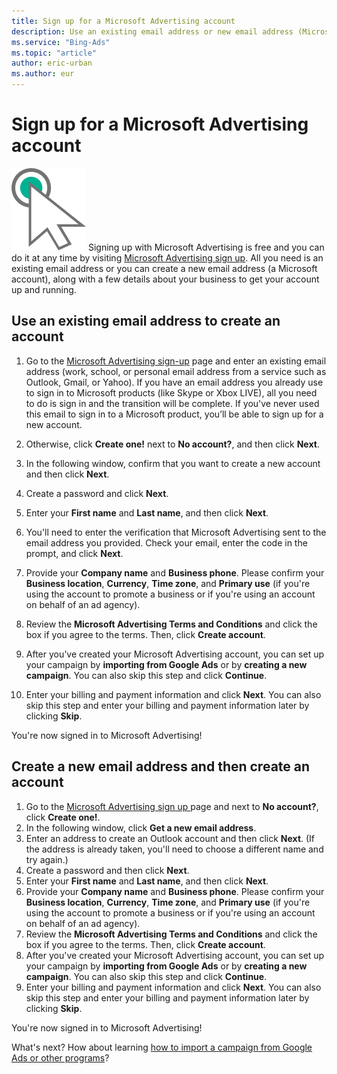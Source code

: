 ```yaml
---
title: Sign up for a Microsoft Advertising account
description: Use an existing email address or new email address (Microsoft account) to sign up for Microsoft Advertising.
ms.service: "Bing-Ads"
ms.topic: "article"
author: eric-urban
ms.author: eur
---
```


# Sign up for a Microsoft Advertising account

![Sign Up](../images/BA_Conc_SignUp.svg)
Signing up with Microsoft Advertising is free and you can do it at any time by visiting [Microsoft Advertising sign up](https://ads.microsoft.com/signup?s_cid=signup_help). All you need is an existing email address or you can create a new email address (a Microsoft account), along with a few details about your business to get your account up and running.

## Use an existing email address to create an account
1. Go to the [ Microsoft Advertising sign-up](https://ads.microsoft.com/signup?s_cid=signup_help) page and enter an existing email address (work, school, or personal email address from a service such as Outlook, Gmail, or Yahoo).
If you have an email address you already use to sign in to Microsoft products (like Skype or Xbox LIVE), all you need to do is sign in and the transition will be complete. If you've never used this email to sign in to a Microsoft product, you’ll be able to sign up for a new account.

1. Otherwise, click **Create one!** next to **No account?**, and then click **Next**.
1. In the following window, confirm that you want to create a new account and then click **Next**.
1. Create a password and click **Next**.
1. Enter your **First name** and **Last name**, and then click **Next**.
1. You'll need to enter the verification that Microsoft Advertising sent to the email address you provided. Check your email, enter the code in the prompt, and click **Next**.
1. Provide your **Company name** and **Business phone**. Please confirm your **Business location**, **Currency**, **Time zone**, and **Primary use** (if you're using the account to promote a business or if you're using an account on behalf of an ad agency).
1. Review the **Microsoft Advertising Terms and Conditions** and click the box if you agree to the terms. Then, click **Create account**.
1. After you’ve created your Microsoft Advertising account, you can set up your campaign by **importing from Google Ads** or by **creating a new campaign**. You can also skip this step and click **Continue**.
1. Enter your billing and payment information and click **Next**. You can also skip this step and enter your billing and payment information later by clicking **Skip**.

You're now signed in to Microsoft Advertising!

## Create a new email address and then create an account
1. Go to the [ Microsoft Advertising sign up ](https://ads.microsoft.com/signup?s_cid=signup_help) page and next to **No account?**, click **Create one!**.
1. In the following window, click **Get a new email address**.
1. Enter an address to create an Outlook account and then click **Next**. (If the address is already taken, you'll need to choose a different name and try again.)
1. Create a password and then click **Next**.
1. Enter your **First name** and **Last name**, and then click **Next**.
1. Provide your **Company name** and **Business phone**. Please confirm your **Business location**, **Currency**, **Time zone**, and **Primary use** (if you're using the account to promote a business or if you're using an account on behalf of an ad agency).
1. Review the **Microsoft Advertising Terms and Conditions** and click the box if you agree to the terms. Then, click **Create account**.
1. After you've created your Microsoft Advertising account, you can set up your campaign by **importing from Google Ads** or by **creating a new campaign**. You can also skip this step and click **Continue**.
1. Enter your billing and payment information and click **Next**. You can also skip this step and enter your billing and payment information later by clicking **Skip**.

You're now signed in to Microsoft Advertising!

What's next? How about learning [how to import a campaign from Google Ads or other programs](./hlp_BA_PROC_ImportCampaign.md)?


